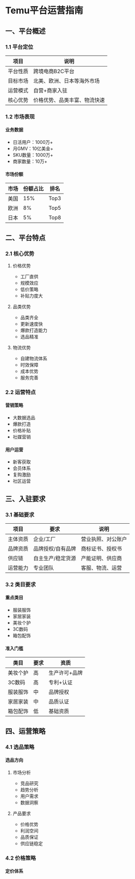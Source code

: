 # Temu平台运营指南

## 一、平台概述
### 1.1 平台定位
| 项目 | 说明 |
|-----|------|
| 平台性质 | 跨境电商B2C平台 |
| 目标市场 | 北美、欧洲、日本等海外市场 |
| 运营模式 | 自营+商家入驻 |
| 核心优势 | 价格优势、品类丰富、物流快速 |

### 1.2 市场表现
#### 业务数据
- 日活用户：1000万+
- 月GMV：10亿美金+
- SKU数量：1000万+
- 商家数量：10万+

#### 市场份额
| 市场 | 份额占比 | 排名 |
|-----|---------|------|
| 美国 | 15% | Top3 |
| 欧洲 | 8% | Top5 |
| 日本 | 5% | Top8 |

## 二、平台特点
### 2.1 核心优势
1. 价格优势
   - 工厂直供
   - 规模效应
   - 低价策略
   - 补贴力度大

2. 品类优势
   - 品类齐全
   - 更新速度快
   - 爆款打造能力
   - 选品精准

3. 物流优势
   - 自建物流体系
   - 时效保障
   - 成本优势
   - 服务完善

### 2.2 运营特点
#### 营销策略
- 大数据选品
- 爆款打造
- 价格补贴
- 社媒营销

#### 用户运营
- 新客获取
- 会员体系
- 复购激励
- 社区运营

## 三、入驻要求
### 3.1 基础要求
| 项目 | 要求 | 说明 |
|-----|------|------|
| 主体资质 | 企业/工厂 | 营业执照、对公账户 |
| 品牌资质 | 品牌授权/自有品牌 | 商标证书、授权书 |
| 供应链 | 自主生产/稳定货源 | 产能证明、供应商 |
| 运营能力 | 专业团队 | 客服、物流、运营 |

### 3.2 类目要求
#### 重点类目
- 服装服饰
- 家居家装
- 美妆个护
- 3C数码
- 箱包配饰

#### 准入门槛
| 类目 | 要求 | 资质 |
|-----|------|------|
| 美妆个护 | 高 | 生产许可+品牌 |
| 3C数码 | 高 | 专利+认证 |
| 服装服饰 | 中 | 品牌授权 |
| 家居家装 | 中 | 品质认证 |
| 箱包配饰 | 低 | 基础资质 |

## 四、运营策略
### 4.1 选品策略
#### 选品方向
1. 市场分析
   - 竞品研究
   - 趋势分析
   - 用户需求
   - 数据洞察

2. 产品要求
   - 价格优势
   - 利润空间
   - 品质保证
   - 供应链稳定

### 4.2 价格策略
#### 定价体系